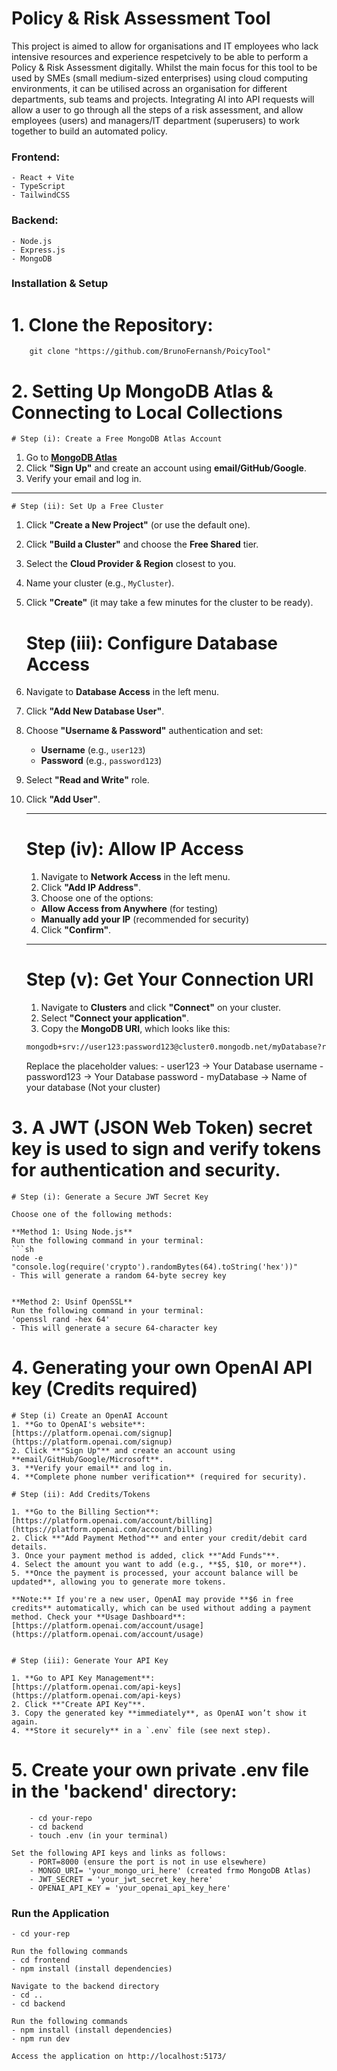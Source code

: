 # Policy & Risk Assessment Tool

This project is aimed to allow for organisations and IT employees who lack intensive resources and experience respetcively to be able to perform a Policy & Risk Assessment digitally. Whilst the main focus for this tool to be used by SMEs (small medium-sized enterprises) using cloud computing environments, it can be utilised across an organisation for different departments, sub teams and projects. Integrating AI into API requests will allow a user to go through all the steps of a risk assessment, and allow employees (users) and managers/IT department (superusers) to work together to build an automated policy.

### Frontend:
    - React + Vite
    - TypeScript
    - TailwindCSS

### Backend:
    - Node.js
    - Express.js
    - MongoDB

### Installation & Setup
#   1. Clone the Repository:
        git clone "https://github.com/BrunoFernansh/PoicyTool"

#   2. Setting Up MongoDB Atlas & Connecting to Local Collections  

    # Step (i): Create a Free MongoDB Atlas Account  

1. Go to **[MongoDB Atlas](https://www.mongodb.com/atlas/database)**
2. Click **"Sign Up"** and create an account using **email/GitHub/Google**.
3. Verify your email and log in.

---

    # Step (ii): Set Up a Free Cluster  

1. Click **"Create a New Project"** (or use the default one).  
2. Click **"Build a Cluster"** and choose the **Free Shared** tier.  
3. Select the **Cloud Provider & Region** closest to you.  
4. Name your cluster (e.g., `MyCluster`).  
5. Click **"Create"** (it may take a few minutes for the cluster to be ready).  

    # Step (iii): Configure Database Access  

1. Navigate to **Database Access** in the left menu.  
2. Click **"Add New Database User"**.  
3. Choose **"Username & Password"** authentication and set:  
    - **Username** (e.g., `user123`)  
    - **Password** (e.g., `password123`)  
4. Select **"Read and Write"** role.  
5. Click **"Add User"**.  

    ---

    # Step (iv): Allow IP Access  

    1. Navigate to **Network Access** in the left menu.  
    2. Click **"Add IP Address"**.  
    3. Choose one of the options:  
    - **Allow Access from Anywhere** (for testing)  
    - **Manually add your IP** (recommended for security)  
    4. Click **"Confirm"**.  

    ---

    # Step (v): Get Your Connection URI  

    1. Navigate to **Clusters** and click **"Connect"** on your cluster.  
    2. Select **"Connect your application"**.  
    3. Copy the **MongoDB URI**, which looks like this:  

    ```sh
    mongodb+srv://user123:password123@cluster0.mongodb.net/myDatabase?retryWrites=true&w=majority 
    ```
    Replace the placeholder values:
        - user123 -> Your Database username
        - password123 -> Your Database password
        - myDatabase -> Name of your database (Not your cluster)
    
    
    
#   3. A **JWT (JSON Web Token) secret key** is used to sign and verify tokens for authentication and security.
    
    # Step (i): Generate a Secure JWT Secret Key

    Choose one of the following methods:

    **Method 1: Using Node.js**
    Run the following command in your terminal:
    ```sh
    node -e "console.log(require('crypto').randomBytes(64).toString('hex'))"
    - This will generate a random 64-byte secrey key


    **Method 2: Usinf OpenSSL**
    Run the following command in your terminal:
    'openssl rand -hex 64'
    - This will generate a secure 64-character key 

    
    
 #  4. Generating your own OpenAI API key (Credits required)

    # Step (i) Create an OpenAI Account
    1. **Go to OpenAI's website**:  
    [https://platform.openai.com/signup](https://platform.openai.com/signup)  
    2. Click **"Sign Up"** and create an account using **email/GitHub/Google/Microsoft**.  
    3. **Verify your email** and log in.  
    4. **Complete phone number verification** (required for security).  

    # Step (ii): Add Credits/Tokens  

    1. **Go to the Billing Section**:  
    [https://platform.openai.com/account/billing](https://platform.openai.com/account/billing)  
    2. Click **"Add Payment Method"** and enter your credit/debit card details.  
    3. Once your payment method is added, click **"Add Funds"**.  
    4. Select the amount you want to add (e.g., **$5, $10, or more**).  
    5. **Once the payment is processed, your account balance will be updated**, allowing you to generate more tokens.

    **Note:** If you're a new user, OpenAI may provide **$6 in free credits** automatically, which can be used without adding a payment method. Check your **Usage Dashboard**:  
    [https://platform.openai.com/account/usage](https://platform.openai.com/account/usage)  


    # Step (iii): Generate Your API Key  

    1. **Go to API Key Management**:  
    [https://platform.openai.com/api-keys](https://platform.openai.com/api-keys)  
    2. Click **"Create API Key"**.  
    3. Copy the generated key **immediately**, as OpenAI won’t show it again.  
    4. **Store it securely** in a `.env` file (see next step).  


#   5. Create your own private .env file in the 'backend' directory:
        - cd your-repo
        - cd backend
        - touch .env (in your terminal)
    
    Set the following API keys and links as follows:
        - PORT=8000 (ensure the port is not in use elsewhere)
        - MONGO_URI= 'your_mongo_uri_here' (created frmo MongoDB Atlas)
        - JWT_SECRET = 'your_jwt_secret_key_here'
        - OPENAI_API_KEY = 'your_openai_api_key_here'



### Run the Application
    - cd your-rep
    
    Run the following commands
    - cd frontend
    - npm install (install dependencies)
    
    Navigate to the backend directory
    - cd ..
    - cd backend

    Run the following commands
    - npm install (install dependencies)
    - npm run dev

    Access the application on http://localhost:5173/
    
    